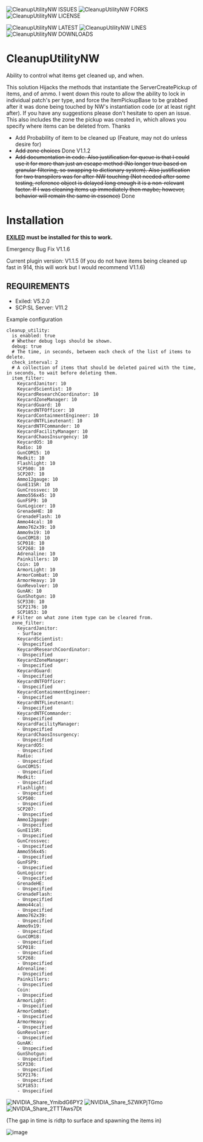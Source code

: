

![CleanupUtilityNW ISSUES](https://img.shields.io/github/issues/Undid-Iridium/CleanupUtilityNW)
![CleanupUtilityNW FORKS](https://img.shields.io/github/forks/Undid-Iridium/CleanupUtilityNW)
![CleanupUtilityNW LICENSE](https://img.shields.io/github/license/Undid-Iridium/CleanupUtilityNW)


![CleanupUtilityNW LATEST](https://img.shields.io/github/v/release/Undid-Iridium/CleanupUtilityNW?include_prereleases&style=flat-square)
![CleanupUtilityNW LINES](https://img.shields.io/tokei/lines/github/Undid-Iridium/CleanupUtilityNW)
![CleanupUtilityNW DOWNLOADS](https://img.shields.io/github/downloads/Undid-Iridium/CleanupUtilityNW/total?style=flat-square)


# CleanupUtilityNW

Ability to control what items get cleaned up, and when.

This solution Hijacks the methods that instantiate the ServerCreatePickup of items, and of ammo. I went down this route to allow the ability to lock in individual patch's per type, and force the ItemPickupBase to be grabbed after it was done being touched by NW's instantiation code (or at least right after). If you have any suggestions please don't hesitate to open an issue. This also includes the zone the pickup was created in, which allows you specify where items can be deleted from. Thanks

* Add Probability of item to be cleaned up (Feature, may not do unless desire for)
* ~~Add zone choices~~ Done V1.1.2
* ~~Add documentation in code. Also justification for queue is that I could use it for more than just an escape method (No longer true based on granular filtering, so swapping to dictionary system). Also justification for two transpilers was for after-NW touching (Not needed after some testing, reference object is delayed long enough it is a non-relevant factor. If I was cleaning items up immediately then maybe; however, behavior will remain the same in essence)~~ Done

# Installation

**[EXILED](https://github.com/Exiled-Team/EXILED) must be installed for this to work.**

Emergency Bug Fix V1.1.6

Current plugin version: V1.1.5 (If you do not have items being cleaned up fast in 914, this will work but I would recommend V1.1.6)

## REQUIREMENTS
* Exiled: V5.2.0
* SCP:SL Server: V11.2


Example configuration
```
cleanup_utility:
  is_enabled: true
  # Whether debug logs should be shown.
  debug: true
  # The time, in seconds, between each check of the list of items to delete.
  check_interval: 2
  # A collection of items that should be deleted paired with the time, in seconds, to wait before deleting them.
  item_filter:
    KeycardJanitor: 10
    KeycardScientist: 10
    KeycardResearchCoordinator: 10
    KeycardZoneManager: 10
    KeycardGuard: 10
    KeycardNTFOfficer: 10
    KeycardContainmentEngineer: 10
    KeycardNTFLieutenant: 10
    KeycardNTFCommander: 10
    KeycardFacilityManager: 10
    KeycardChaosInsurgency: 10
    KeycardO5: 10
    Radio: 10
    GunCOM15: 10
    Medkit: 10
    Flashlight: 10
    SCP500: 10
    SCP207: 10
    Ammo12gauge: 10
    GunE11SR: 10
    GunCrossvec: 10
    Ammo556x45: 10
    GunFSP9: 10
    GunLogicer: 10
    GrenadeHE: 10
    GrenadeFlash: 10
    Ammo44cal: 10
    Ammo762x39: 10
    Ammo9x19: 10
    GunCOM18: 10
    SCP018: 10
    SCP268: 10
    Adrenaline: 10
    Painkillers: 10
    Coin: 10
    ArmorLight: 10
    ArmorCombat: 10
    ArmorHeavy: 10
    GunRevolver: 10
    GunAK: 10
    GunShotgun: 10
    SCP330: 10
    SCP2176: 10
    SCP1853: 10
  # Filter on what zone item type can be cleared from.
  zone_filter:
    KeycardJanitor:
    - Surface
    KeycardScientist:
    - Unspecified
    KeycardResearchCoordinator:
    - Unspecified
    KeycardZoneManager:
    - Unspecified
    KeycardGuard:
    - Unspecified
    KeycardNTFOfficer:
    - Unspecified
    KeycardContainmentEngineer:
    - Unspecified
    KeycardNTFLieutenant:
    - Unspecified
    KeycardNTFCommander:
    - Unspecified
    KeycardFacilityManager:
    - Unspecified
    KeycardChaosInsurgency:
    - Unspecified
    KeycardO5:
    - Unspecified
    Radio:
    - Unspecified
    GunCOM15:
    - Unspecified
    Medkit:
    - Unspecified
    Flashlight:
    - Unspecified
    SCP500:
    - Unspecified
    SCP207:
    - Unspecified
    Ammo12gauge:
    - Unspecified
    GunE11SR:
    - Unspecified
    GunCrossvec:
    - Unspecified
    Ammo556x45:
    - Unspecified
    GunFSP9:
    - Unspecified
    GunLogicer:
    - Unspecified
    GrenadeHE:
    - Unspecified
    GrenadeFlash:
    - Unspecified
    Ammo44cal:
    - Unspecified
    Ammo762x39:
    - Unspecified
    Ammo9x19:
    - Unspecified
    GunCOM18:
    - Unspecified
    SCP018:
    - Unspecified
    SCP268:
    - Unspecified
    Adrenaline:
    - Unspecified
    Painkillers:
    - Unspecified
    Coin:
    - Unspecified
    ArmorLight:
    - Unspecified
    ArmorCombat:
    - Unspecified
    ArmorHeavy:
    - Unspecified
    GunRevolver:
    - Unspecified
    GunAK:
    - Unspecified
    GunShotgun:
    - Unspecified
    SCP330:
    - Unspecified
    SCP2176:
    - Unspecified
    SCP1853:
    - Unspecified
 ```
 
![NVIDIA_Share_YmibdG6PY2](https://user-images.githubusercontent.com/24619207/163738277-e2a80193-5ae2-497e-99fd-181468e7742f.png)
![NVIDIA_Share_5ZWKPjTGmo](https://user-images.githubusercontent.com/24619207/163738279-76834f94-42ee-4bc6-845a-6eca3a60d577.png)
![NVIDIA_Share_2TTTAws7Dt](https://user-images.githubusercontent.com/24619207/163738278-5dc8afe0-9dbe-4e02-92ca-c9056e57c369.png)

(The gap in time is ridtp to surface and spawning the items in)

![image](https://user-images.githubusercontent.com/24619207/163898085-097de715-450f-47b9-adc1-ed5d019f789a.png)
